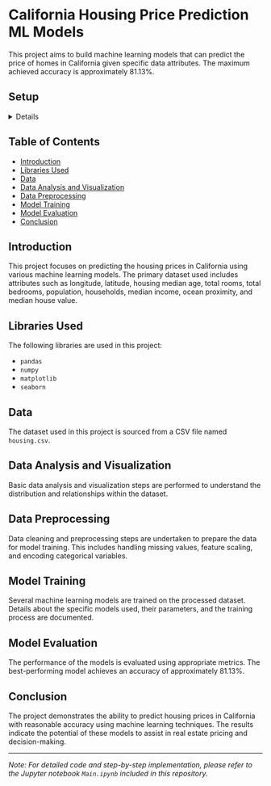 # California Housing Price Prediction ML Models

This project aims to build machine learning models that can predict the price of homes in California given specific data attributes. The maximum achieved accuracy is approximately 81.13%.
## Setup
<details>
  
  Create a virtual environment venv in the directory
  ```
  python -m venv venv
  ```
  Activate the environment
    
    - for linux/mac
  ```
  source venv/bin/activate
  ```
    - for windows
  ```
  venv\Scripts\activate
  ```
  Install dependencies from requirements.txt file
  ```
  pip install -r requirements.txt
  ```
  Run the jupyter lab
  ```
  jupyter lab
  ```
</details>

## Table of Contents

- [Introduction](#introduction)
- [Libraries Used](#libraries-used)
- [Data](#data)
- [Data Analysis and Visualization](#data-analysis-and-visualization)
- [Data Preprocessing](#data-preprocessing)
- [Model Training](#model-training)
- [Model Evaluation](#model-evaluation)
- [Conclusion](#conclusion)

## Introduction

This project focuses on predicting the housing prices in California using various machine learning models. The primary dataset used includes attributes such as longitude, latitude, housing median age, total rooms, total bedrooms, population, households, median income, ocean proximity, and median house value.

## Libraries Used

The following libraries are used in this project:

- `pandas`
- `numpy`
- `matplotlib`
- `seaborn`

## Data

The dataset used in this project is sourced from a CSV file named `housing.csv`.

## Data Analysis and Visualization

Basic data analysis and visualization steps are performed to understand the distribution and relationships within the dataset.

## Data Preprocessing

Data cleaning and preprocessing steps are undertaken to prepare the data for model training. This includes handling missing values, feature scaling, and encoding categorical variables.

## Model Training

Several machine learning models are trained on the processed dataset. Details about the specific models used, their parameters, and the training process are documented.

## Model Evaluation

The performance of the models is evaluated using appropriate metrics. The best-performing model achieves an accuracy of approximately 81.13%.

## Conclusion

The project demonstrates the ability to predict housing prices in California with reasonable accuracy using machine learning techniques. The results indicate the potential of these models to assist in real estate pricing and decision-making.

---

*Note: For detailed code and step-by-step implementation, please refer to the Jupyter notebook `Main.ipynb` included in this repository.*
